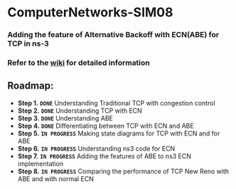 # ComputerNetworks-SIM08

### Adding the feature of Alternative Backoff with ECN(ABE) for TCP in ns-3<br/>

### Refer to the [wiki](https://github.com/ayush113/ComputerNetworks-SIM08/wiki) for detailed information

## Roadmap: <br/>
* **Step 1.** **`DONE`** Understanding Traditional TCP with congestion control
* **Step 2.** **`DONE`** Understanding TCP with ECN
* **Step 3.** **`DONE`** Understanding ABE
* **Step 4.** **`DONE`** Differentiating between TCP with ECN and ABE
* **Step 5.** **`IN PROGRESS`** Making state diagrams for TCP with ECN and for ABE
* **Step 6.** **`IN PROGRESS`** Understanding ns3 code for ECN
* **Step 7.** **`IN PROGRESS`** Adding the features of ABE to ns3 ECN implementation
* **Step 8.** **`IN PROGRESS`** Comparing the performance of TCP New Reno with ABE and with normal ECN

